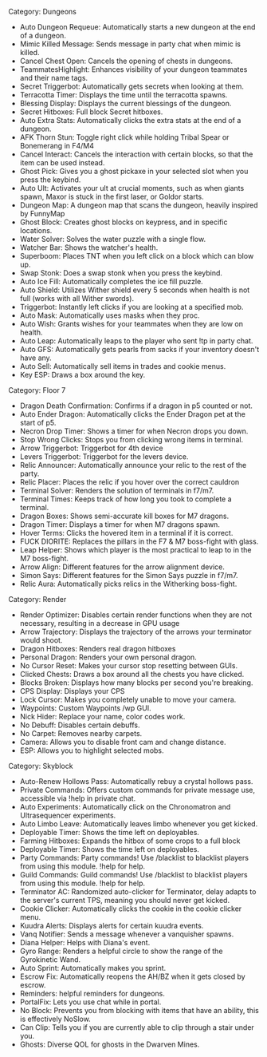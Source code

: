 Category: Dungeons
- Auto Dungeon Requeue: Automatically starts a new dungeon at the end of a dungeon.
- Mimic Killed Message: Sends message in party chat when mimic is killed.
- Cancel Chest Open: Cancels the opening of chests in dungeons.
- TeammatesHighlight: Enhances visibility of your dungeon teammates and their name tags.
- Secret Triggerbot: Automatically gets secrets when looking at them.
- Terracotta Timer: Displays the time until the terracotta spawns.
- Blessing Display: Displays the current blessings of the dungeon.
- Secret Hitboxes: Full block Secret hitboxes.
- Auto Extra Stats: Automatically clicks the extra stats at the end of a dungeon.
- AFK Thorn Stun: Toggle right click while holding Tribal Spear or Bonemerang in F4/M4
- Cancel Interact: Cancels the interaction with certain blocks, so that the item can be used instead.
- Ghost Pick: Gives you a ghost pickaxe in your selected slot when you press the keybind.
- Auto Ult: Activates your ult at crucial moments, such as when giants spawn, Maxor is stuck in the first laser, or Goldor starts.
- Dungeon Map: A dungeon map that scans the dungeon, heavily inspired by FunnyMap
- Ghost Block: Creates ghost blocks on keypress, and in specific locations.
- Water Solver: Solves the water puzzle with a single flow.
- Watcher Bar: Shows the watcher's health.
- Superboom: Places TNT when you left click on a block which can blow up.
- Swap Stonk: Does a swap stonk when you press the keybind.
- Auto Ice Fill: Automatically completes the ice fill puzzle.
- Auto Shield: Utilizes Wither shield every 5 seconds when health is not full (works with all Wither swords).
- Triggerbot: Instantly left clicks if you are looking at a specified mob.
- Auto Mask: Automatically uses masks when they proc.
- Auto Wish: Grants wishes for your teammates when they are low on health.
- Auto Leap: Automatically leaps to the player who sent !tp in party chat.
- Auto GFS: Automatically gets pearls from sacks if your inventory doesn't have any.
- Auto Sell: Automatically sell items in trades and cookie menus.
- Key ESP: Draws a box around the key.

Category: Floor 7
- Dragon Death Confirmation: Confirms if a dragon in p5 counted or not.
- Auto Ender Dragon: Automatically clicks the Ender Dragon pet at the start of p5.
- Necron Drop Timer: Shows a timer for when Necron drops you down.
- Stop Wrong Clicks: Stops you from clicking wrong items in terminal.
- Arrow Triggerbot: Triggerbot for 4th device
- Levers Triggerbot: Triggerbot for the levers device.
- Relic Announcer: Automatically announce your relic to the rest of the party.
- Relic Placer: Places the relic if you hover over the correct cauldron
- Terminal Solver: Renders the solution of terminals in f7/m7.
- Terminal Times: Keeps track of how long you took to complete a terminal.
- Dragon Boxes: Shows semi-accurate kill boxes for M7 dragons.
- Dragon Timer: Displays a timer for when M7 dragons spawn.
- Hover Terms: Clicks the hovered item in a terminal if it is correct.
- FUCK DIORITE: Replaces the pillars in the F7 & M7 boss-fight with glass.
- Leap Helper: Shows which player is the most practical to leap to in the M7 boss-fight.
- Arrow Align: Different features for the arrow alignment device.
- Simon Says: Different features for the Simon Says puzzle in f7/m7.
- Relic Aura: Automatically picks relics in the Witherking boss-fight.

Category: Render
- Render Optimizer: Disables certain render functions when they are not necessary, resulting in a decrease in GPU usage
- Arrow Trajectory: Displays the trajectory of the arrows your terminator would shoot.
- Dragon Hitboxes: Renders real dragon hitboxes
- Personal Dragon: Renders your own personal dragon.
- No Cursor Reset: Makes your cursor stop resetting between GUIs.
- Clicked Chests: Draws a box around all the chests you have clicked.
- Blocks Broken: Displays how many blocks per second you're breaking.
- CPS Display: Displays your CPS
- Lock Cursor: Makes you completely unable to move your camera.
- Waypoints: Custom Waypoints /wp GUI.
- Nick Hider: Replace your name, color codes work.
- No Debuff: Disables certain debuffs.
- No Carpet: Removes nearby carpets.
- Camera: Allows you to disable front cam and change distance.
- ESP: Allows you to highlight selected mobs.

Category: Skyblock
- Auto-Renew Hollows Pass: Automatically rebuy a crystal hollows pass.
- Private Commands: Offers custom commands for private message use, accessible via !help in private chat.
- Auto Experiments: Automatically click on the Chronomatron and Ultrasequencer experiments.
- Auto Limbo Leave: Automatically leaves limbo whenever you get kicked.
- Deployable Timer: Shows the time left on deployables.
- Farming Hitboxes: Expands the hitbox of some crops to a full block
- Deployable Timer: Shows the time left on deployables.
- Party Commands: Party commands! Use /blacklist to blacklist players from using this module. !help for help.
- Guild Commands: Guild commands! Use /blacklist to blacklist players from using this module. !help for help.
- Terminator AC: Randomized auto-clicker for Terminator, delay adapts to the server's current TPS, meaning you should never get kicked.
- Cookie Clicker: Automatically clicks the cookie in the cookie clicker menu.
- Kuudra Alerts: Displays alerts for certain kuudra events.
- Vanq Notifier: Sends a message whenever a vanquisher spawns.
- Diana Helper: Helps with Diana's event.
- Gyro Range: Renders a helpful circle to show the range of the Gyrokinetic Wand.
- Auto Sprint: Automatically makes you sprint.
- Escrow Fix: Automatically reopens the AH/BZ when it gets closed by escrow.
- Reminders: helpful reminders for dungeons.
- PortalFix: Lets you use chat while in portal.
- No Block: Prevents you from blocking with items that have an ability, this is effectively NoSlow.
- Can Clip: Tells you if you are currently able to clip through a stair under you.
- Ghosts: Diverse QOL for ghosts in the Dwarven Mines.

